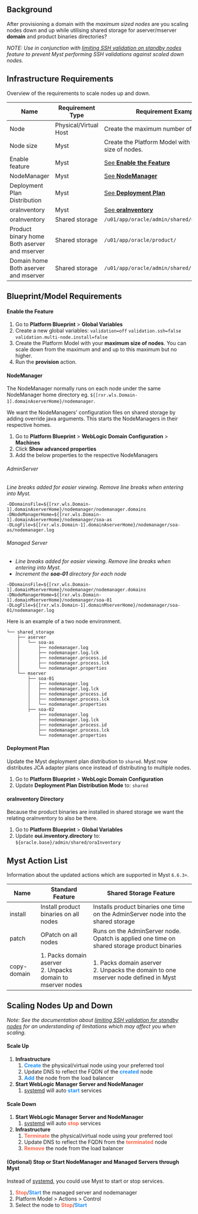 ## Background

After provisioning a domain with the *maximum sized nodes* are you scaling nodes down and up while utilising shared storage for aserver/mserver **domain** and product binaries directories?

*NOTE: Use in conjunction with [limiting SSH validation on standby nodes](platform-configuration/limiting-ssh-validation-for-standby-nodes) feature to prevent Myst performing SSH validations against scaled down nodes.*



## Infrastructure Requirements

Overview of the requirements to scale nodes up and down.

| Name                                              | Requirement Type      | Requirement Example                                       |
| ------------------------------------------------- | --------------------- | --------------------------------------------------------- |
| Node                                              | Physical/Virtual Host | Create the maximum number of nodes.                       |
| Node size                                         | Myst                  | Create the Platform Model with the maximum size of nodes. |
| Enable feature                                    | Myst                  | [See **Enable the Feature** ](#enable-the-feature)        |
| NodeManager                                       | Myst                  | [See **NodeManager**](#nodemanager)                       |
| Deployment Plan Distribution                      | Myst                  | [See **Deployment Plan**](#deployment-plan)               |
| oraInventory                                      | Myst                  | [See **oraInventory**](#orainventory-directory)           |
| oraInventory                                      | Shared storage        | `/u01/app/oracle/admin/shared/oraInventory/`              |
| Product binary home<br />Both aserver and mserver | Shared storage        | `/u01/app/oracle/product/`                                |
| Domain home<br />Both aserver and mserver         | Shared storage        | `/u01/app/oracle/admin/shared/`                           |



## Blueprint/Model Requirements

#### Enable the Feature

1. Go to **Platform Blueprint** > **Global Variables**
2. Create a new global variables:
   `validation=off`
   `validation.ssh=false`
   `validation.multi-node.install=false`
3. Create the Platform Model with your **maximum size of nodes**. You can scale down from the maximum and and up to this maximum but no higher.
4. Run the **provision** action.



#### NodeManager

The NodeManager normally runs on each node under the same NodeManager home directory eg. `${[rxr.wls.Domain-1].domainAserverHome}/nodemanager`.

We want the NodeManagers' configuration files on shared storage by adding override java arguments. This starts the NodeManagers in their respective homes.

1. Go to **Platform Blueprint** > **WebLogic Domain Configuration** > **Machines**
2. Click **Show advanced properties**
3. Add the below properties to the respective NodeManagers

###### AdminServer

*Line breaks added for easier viewing. Remove line breaks when entering into Myst.*

```shell
-DDomainsFile=${[rxr.wls.Domain-1].domainAserverHome}/nodemanager/nodemanager.domains 
-DNodeManagerHome=${[rxr.wls.Domain-1].domainAserverHome}/nodemanager/soa-as 
-DLogFile=${[rxr.wls.Domain-1].domainAserverHome}/nodemanager/soa-as/nodemanager.log
```

###### Managed Server

* *Line breaks added for easier viewing. Remove line breaks when entering into Myst.*
* *Increment the **soa-01** directory for each node*

```shell
-DDomainsFile=${[rxr.wls.Domain-1].domainMserverHome}/nodemanager/nodemanager.domains 
-DNodeManagerHome=${[rxr.wls.Domain-1].domainMserverHome}/nodemanager/soa-01 
-DLogFile=${[rxr.wls.Domain-1].domainMserverHome}/nodemanager/soa-01/nodemanager.log
```

Here is an example of a two node environment.

```
└── shared_storage
    ├── aserver
    │   └── soa-as
    │       ├── nodemanager.log
    │       ├── nodemanager.log.lck
    │       ├── nodemanager.process.id
    │       ├── nodemanager.process.lck
    │       └── nodemanager.properties
    └── mserver
        ├── soa-01
        │   ├── nodemanager.log
        │   ├── nodemanager.log.lck
        │   ├── nodemanager.process.id
        │   ├── nodemanager.process.lck
        │   └── nodemanager.properties
        ├── soa-02
            ├── nodemanager.log
            ├── nodemanager.log.lck
            ├── nodemanager.process.id
            ├── nodemanager.process.lck
            └── nodemanager.properties
```



#### Deployment Plan

Update the Myst deployment plan distribution to `shared`. Myst now distributes JCA adapter plans once instead of distributing to multiple nodes.

1. Go to **Platform Blueprint** > **WebLogic Domain Configuration**
2. Update **Deployment Plan Distribution Mode** to: `shared`



#### oraInventory Directory

Because the product binaries are installed in shared storage we want the relating oraInventory to also be there.

1. Go to **Platform Blueprint** > **Global Variables**
2. Update **oui.inventory.directory** to: `${oracle.base}/admin/shared/oraInventory`



## Myst Action List

Information about the updated actions which are supported in Myst `6.6.3+`.

| Name        | Standard Feature                                             | Shared Storage Feature                                       |
| ----------- | ------------------------------------------------------------ | ------------------------------------------------------------ |
| install     | Install product binaries on all nodes                        | Installs product binaries one time on the AdminServer node into the shared storage |
| patch       | OPatch on all nodes                                          | Runs on the AdminServer node. Opatch is applied one time on shared storage product binaries |
| copy-domain | 1. Packs domain aserver<br />2. Unpacks domain to mserver nodes | 1. Packs domain aserver<br />2. Unpacks the domain to one mserver node defined in Myst |



## Scaling Nodes Up and Down

*Note: See the documentation about [limiting SSH validation for standby nodes](../platform-configuration/limiting-ssh-validation-for-standby-nodes.md) for an understanding of limitations which may affect you when scaling.*



#### Scale Up

1. **Infrastructure**
   1. <span style="color:DodgerBlue">**Create**</span> the physical/virtual node using your preferred tool
   2. Update DNS to reflect the FQDN of the <span style="color:DodgerBlue">**created**</span> node
   3. <span style="color:DodgerBlue">**Add**</span> the node from the load balancer
2. **Start WebLogic Manager Server and NodeManager**
   1. [systemd](../platform-configuration/can-i-automatically-start-ofmw-servers-when-linux-host-reboots-by-using-myst.md) will auto <span style="color:DodgerBlue">**start**</span> services



#### Scale Down

1. **Start WebLogic Manager Server and NodeManager**
   1. [systemd](../platform-configuration/can-i-automatically-start-ofmw-servers-when-linux-host-reboots-by-using-myst.md) will auto <span style="color:Tomato">**stop**</span> services
2. **Infrastructure**
   1. <span style="color:Tomato">**Terminate**</span> the physical/virtual node using your preferred tool
   2. Update DNS to reflect the FQDN from the <span style="color:Tomato">**terminated**</span> node
   3. <span style="color:Tomato">**Remove**</span> the node from the load balancer



#### (Optional) Stop or Start NodeManager and Managed Servers through Myst

Instead of [systemd](../platform-configuration/can-i-automatically-start-ofmw-servers-when-linux-host-reboots-by-using-myst.md), you could use Myst to start or stop services.

1. <span style="color:Tomato">**Stop**</span>/<span style="color:DodgerBlue">**Start**</span> the managed server and nodemanager
2. Platform Model > Actions > Control
3. Select the node to <span style="color:Tomato">**Stop**</span>/<span style="color:DodgerBlue">**Start**</span>

